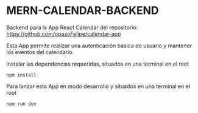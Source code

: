 # MERN-CALENDAR-BACKEND
Backend para la App React Calendar del repositorio:  https://github.com/opazoFelipe/calendar-app

Esta App permite realizar una autenticación básica de usuario y mantener los eventos del calendario. 

Instalar las dependencias requeridas, situados en una terminal en el root 
```
npm install
```

Para lanzar esta App en modo desarrollo y situados en una terminal en el root
```
npm run dev
```
